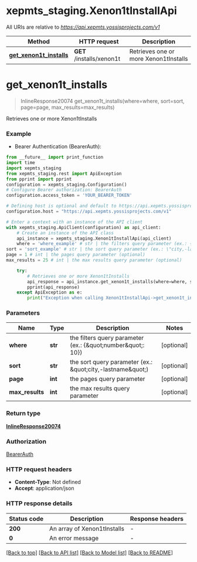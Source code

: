 # xepmts_staging.Xenon1tInstallApi

All URIs are relative to *https://api.xepmts.yossisprojects.com/v1*

Method | HTTP request | Description
------------- | ------------- | -------------
[**get_xenon1t_installs**](Xenon1tInstallApi.md#get_xenon1t_installs) | **GET** /installs/xenon1t | Retrieves one or more Xenon1tInstalls


# **get_xenon1t_installs**
> InlineResponse20074 get_xenon1t_installs(where=where, sort=sort, page=page, max_results=max_results)

Retrieves one or more Xenon1tInstalls

### Example

* Bearer Authentication (BearerAuth):
```python
from __future__ import print_function
import time
import xepmts_staging
from xepmts_staging.rest import ApiException
from pprint import pprint
configuration = xepmts_staging.Configuration()
# Configure Bearer authorization: BearerAuth
configuration.access_token = 'YOUR_BEARER_TOKEN'

# Defining host is optional and default to https://api.xepmts.yossisprojects.com/v1
configuration.host = "https://api.xepmts.yossisprojects.com/v1"

# Enter a context with an instance of the API client
with xepmts_staging.ApiClient(configuration) as api_client:
    # Create an instance of the API class
    api_instance = xepmts_staging.Xenon1tInstallApi(api_client)
    where = 'where_example' # str | the filters query parameter (ex.: {\"number\": 10}) (optional)
sort = 'sort_example' # str | the sort query parameter (ex.: \"city,-lastname\") (optional)
page = 1 # int | the pages query parameter (optional)
max_results = 25 # int | the max results query parameter (optional)

    try:
        # Retrieves one or more Xenon1tInstalls
        api_response = api_instance.get_xenon1t_installs(where=where, sort=sort, page=page, max_results=max_results)
        pprint(api_response)
    except ApiException as e:
        print("Exception when calling Xenon1tInstallApi->get_xenon1t_installs: %s\n" % e)
```

### Parameters

Name | Type | Description  | Notes
------------- | ------------- | ------------- | -------------
 **where** | **str**| the filters query parameter (ex.: {\&quot;number\&quot;: 10}) | [optional] 
 **sort** | **str**| the sort query parameter (ex.: \&quot;city,-lastname\&quot;) | [optional] 
 **page** | **int**| the pages query parameter | [optional] 
 **max_results** | **int**| the max results query parameter | [optional] 

### Return type

[**InlineResponse20074**](InlineResponse20074.md)

### Authorization

[BearerAuth](../README.md#BearerAuth)

### HTTP request headers

 - **Content-Type**: Not defined
 - **Accept**: application/json

### HTTP response details
| Status code | Description | Response headers |
|-------------|-------------|------------------|
**200** | An array of Xenon1tInstalls |  -  |
**0** | An error message |  -  |

[[Back to top]](#) [[Back to API list]](../README.md#documentation-for-api-endpoints) [[Back to Model list]](../README.md#documentation-for-models) [[Back to README]](../README.md)

